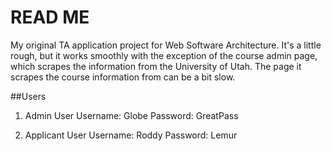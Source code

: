 # READ ME

My original TA application project for Web Software Architecture. It's a little rough, but it works smoothly with
the exception of the course admin page, which scrapes the information from the University of Utah. The page it
scrapes the course information from can be a bit slow. 

##Users
1. Admin User
	Username: Globe
	Password: GreatPass

2. Applicant User
	Username: Roddy
	Password: Lemur
